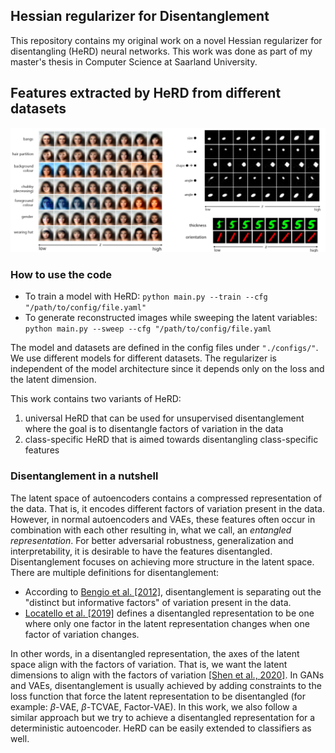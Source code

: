 ## Hessian regularizer for Disentanglement
This repository contains my original work on a novel Hessian regularizer for disentangling (HeRD) neural networks. This work was done as part of my master's thesis in Computer Science at Saarland University. 

## Features extracted by HeRD from different datasets
<img src="/assets/sweep.png?raw=true"> 

### How to use the code

- To train a model with HeRD: `python main.py --train --cfg "/path/to/config/file.yaml"`
- To generate reconstructed images while sweeping the latent variables: `python main.py --sweep --cfg "/path/to/config/file.yaml`

The model and datasets are defined in the config files under `"./configs/"`. We use different models for different datasets. The regularizer is independent of the model architecture since it depends only on the loss and the latent dimension.


This work contains two variants of HeRD:
1. universal HeRD that can be used for unsupervised disentanglement where the goal is to disentangle factors of variation in the data
2. class-specific HeRD that is aimed towards disentangling class-specific features

### Disentanglement in a nutshell
The latent space of autoencoders contains a compressed representation of the
data. That is, it encodes different factors of variation present in the data. However, in normal
autoencoders and VAEs, these features often occur in combination with each other resulting
in, what we call, an _entangled representation_. For better adversarial robustness, generalization
and interpretability, it is desirable to have the features disentangled. Disentanglement focuses
on achieving more structure in the latent space.
There are multiple definitions for disentanglement:
- According to [Bengio et al. [2012]](https://arxiv.org/abs/1206.5538), disentanglement is separating out the "distinct but informative factors" of variation present in the data.
- [Locatello et al. [2019]](https://arxiv.org/abs/1811.12359) defines a disentangled representation to be one where only one factor in the latent
representation changes when one factor of variation changes.

In other words, in a disentangled representation, the axes of the latent space align with the factors of variation. That is, we want the latent dimensions to align with the factors of variation [[Shen et al., 2020]](https://arxiv.org/abs/2010.02637). In GANs and VAEs, disentanglement is usually achieved by adding constraints to the loss function that force the latent representation to be disentangled (for example: $\beta$-VAE, $\beta$-TCVAE, Factor-VAE). In this work, we also follow a similar approach but we try to achieve a disentangled representation for a deterministic autoencoder. HeRD can be easily extended to classifiers as well.
